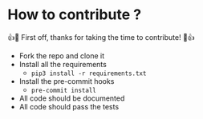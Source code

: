 # How to contribute ?

👍🎉 First off, thanks for taking the time to contribute! 🎉👍

- Fork the repo and clone it
- Install all the requirements
  - `pip3 install -r requirements.txt`
- Install the pre-commit hooks
  - `pre-commit install`
- All code should be documented
- All code should pass the tests
